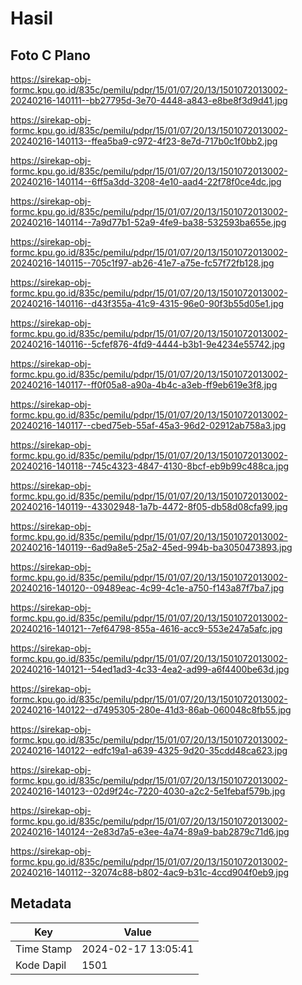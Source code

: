 # Hasil

## Foto C Plano

https://sirekap-obj-formc.kpu.go.id/835c/pemilu/pdpr/15/01/07/20/13/1501072013002-20240216-140111--bb27795d-3e70-4448-a843-e8be8f3d9d41.jpg

https://sirekap-obj-formc.kpu.go.id/835c/pemilu/pdpr/15/01/07/20/13/1501072013002-20240216-140113--ffea5ba9-c972-4f23-8e7d-717b0c1f0bb2.jpg

https://sirekap-obj-formc.kpu.go.id/835c/pemilu/pdpr/15/01/07/20/13/1501072013002-20240216-140114--6ff5a3dd-3208-4e10-aad4-22f78f0ce4dc.jpg

https://sirekap-obj-formc.kpu.go.id/835c/pemilu/pdpr/15/01/07/20/13/1501072013002-20240216-140114--7a9d77b1-52a9-4fe9-ba38-532593ba655e.jpg

https://sirekap-obj-formc.kpu.go.id/835c/pemilu/pdpr/15/01/07/20/13/1501072013002-20240216-140115--705c1f97-ab26-41e7-a75e-fc57f72fb128.jpg

https://sirekap-obj-formc.kpu.go.id/835c/pemilu/pdpr/15/01/07/20/13/1501072013002-20240216-140116--d43f355a-41c9-4315-96e0-90f3b55d05e1.jpg

https://sirekap-obj-formc.kpu.go.id/835c/pemilu/pdpr/15/01/07/20/13/1501072013002-20240216-140116--5cfef876-4fd9-4444-b3b1-9e4234e55742.jpg

https://sirekap-obj-formc.kpu.go.id/835c/pemilu/pdpr/15/01/07/20/13/1501072013002-20240216-140117--ff0f05a8-a90a-4b4c-a3eb-ff9eb619e3f8.jpg

https://sirekap-obj-formc.kpu.go.id/835c/pemilu/pdpr/15/01/07/20/13/1501072013002-20240216-140117--cbed75eb-55af-45a3-96d2-02912ab758a3.jpg

https://sirekap-obj-formc.kpu.go.id/835c/pemilu/pdpr/15/01/07/20/13/1501072013002-20240216-140118--745c4323-4847-4130-8bcf-eb9b99c488ca.jpg

https://sirekap-obj-formc.kpu.go.id/835c/pemilu/pdpr/15/01/07/20/13/1501072013002-20240216-140119--43302948-1a7b-4472-8f05-db58d08cfa99.jpg

https://sirekap-obj-formc.kpu.go.id/835c/pemilu/pdpr/15/01/07/20/13/1501072013002-20240216-140119--6ad9a8e5-25a2-45ed-994b-ba3050473893.jpg

https://sirekap-obj-formc.kpu.go.id/835c/pemilu/pdpr/15/01/07/20/13/1501072013002-20240216-140120--09489eac-4c99-4c1e-a750-f143a87f7ba7.jpg

https://sirekap-obj-formc.kpu.go.id/835c/pemilu/pdpr/15/01/07/20/13/1501072013002-20240216-140121--7ef64798-855a-4616-acc9-553e247a5afc.jpg

https://sirekap-obj-formc.kpu.go.id/835c/pemilu/pdpr/15/01/07/20/13/1501072013002-20240216-140121--54ed1ad3-4c33-4ea2-ad99-a6f4400be63d.jpg

https://sirekap-obj-formc.kpu.go.id/835c/pemilu/pdpr/15/01/07/20/13/1501072013002-20240216-140122--d7495305-280e-41d3-86ab-060048c8fb55.jpg

https://sirekap-obj-formc.kpu.go.id/835c/pemilu/pdpr/15/01/07/20/13/1501072013002-20240216-140122--edfc19a1-a639-4325-9d20-35cdd48ca623.jpg

https://sirekap-obj-formc.kpu.go.id/835c/pemilu/pdpr/15/01/07/20/13/1501072013002-20240216-140123--02d9f24c-7220-4030-a2c2-5e1febaf579b.jpg

https://sirekap-obj-formc.kpu.go.id/835c/pemilu/pdpr/15/01/07/20/13/1501072013002-20240216-140124--2e83d7a5-e3ee-4a74-89a9-bab2879c71d6.jpg

https://sirekap-obj-formc.kpu.go.id/835c/pemilu/pdpr/15/01/07/20/13/1501072013002-20240216-140112--32074c88-b802-4ac9-b31c-4ccd904f0eb9.jpg


## Metadata

| Key        | Value               |
| ---------- | ------------------- |
| Time Stamp | 2024-02-17 13:05:41 |
| Kode Dapil | 1501                |



